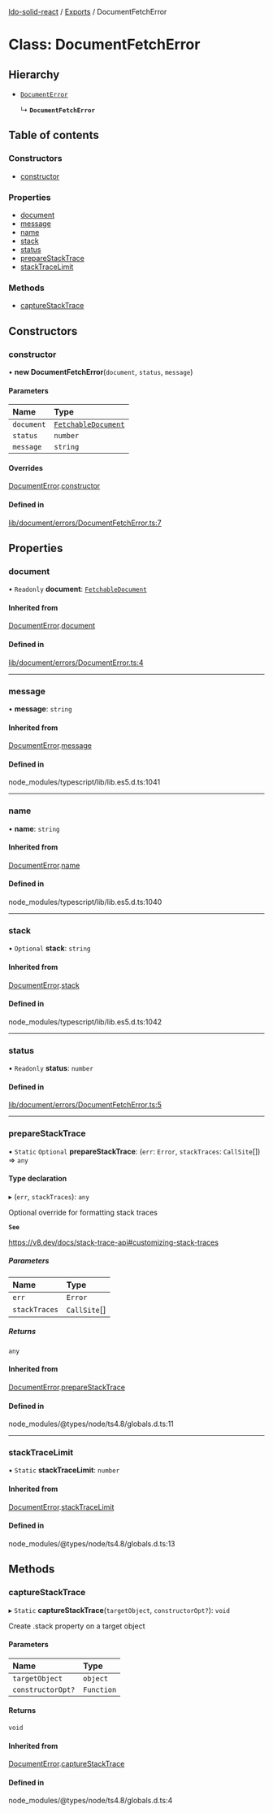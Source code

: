 [ldo-solid-react](../README.md) / [Exports](../modules.md) / DocumentFetchError

# Class: DocumentFetchError

## Hierarchy

- [`DocumentError`](DocumentError.md)

  ↳ **`DocumentFetchError`**

## Table of contents

### Constructors

- [constructor](DocumentFetchError.md#constructor)

### Properties

- [document](DocumentFetchError.md#document)
- [message](DocumentFetchError.md#message)
- [name](DocumentFetchError.md#name)
- [stack](DocumentFetchError.md#stack)
- [status](DocumentFetchError.md#status)
- [prepareStackTrace](DocumentFetchError.md#preparestacktrace)
- [stackTraceLimit](DocumentFetchError.md#stacktracelimit)

### Methods

- [captureStackTrace](DocumentFetchError.md#capturestacktrace)

## Constructors

### constructor

• **new DocumentFetchError**(`document`, `status`, `message`)

#### Parameters

| Name | Type |
| :------ | :------ |
| `document` | [`FetchableDocument`](FetchableDocument.md) |
| `status` | `number` |
| `message` | `string` |

#### Overrides

[DocumentError](DocumentError.md).[constructor](DocumentError.md#constructor)

#### Defined in

[lib/document/errors/DocumentFetchError.ts:7](https://github.com/o-development/ldo-solid-react/blob/04d2e11/lib/document/errors/DocumentFetchError.ts#L7)

## Properties

### document

• `Readonly` **document**: [`FetchableDocument`](FetchableDocument.md)

#### Inherited from

[DocumentError](DocumentError.md).[document](DocumentError.md#document)

#### Defined in

[lib/document/errors/DocumentError.ts:4](https://github.com/o-development/ldo-solid-react/blob/04d2e11/lib/document/errors/DocumentError.ts#L4)

___

### message

• **message**: `string`

#### Inherited from

[DocumentError](DocumentError.md).[message](DocumentError.md#message)

#### Defined in

node_modules/typescript/lib/lib.es5.d.ts:1041

___

### name

• **name**: `string`

#### Inherited from

[DocumentError](DocumentError.md).[name](DocumentError.md#name)

#### Defined in

node_modules/typescript/lib/lib.es5.d.ts:1040

___

### stack

• `Optional` **stack**: `string`

#### Inherited from

[DocumentError](DocumentError.md).[stack](DocumentError.md#stack)

#### Defined in

node_modules/typescript/lib/lib.es5.d.ts:1042

___

### status

• `Readonly` **status**: `number`

#### Defined in

[lib/document/errors/DocumentFetchError.ts:5](https://github.com/o-development/ldo-solid-react/blob/04d2e11/lib/document/errors/DocumentFetchError.ts#L5)

___

### prepareStackTrace

▪ `Static` `Optional` **prepareStackTrace**: (`err`: `Error`, `stackTraces`: `CallSite`[]) => `any`

#### Type declaration

▸ (`err`, `stackTraces`): `any`

Optional override for formatting stack traces

**`See`**

https://v8.dev/docs/stack-trace-api#customizing-stack-traces

##### Parameters

| Name | Type |
| :------ | :------ |
| `err` | `Error` |
| `stackTraces` | `CallSite`[] |

##### Returns

`any`

#### Inherited from

[DocumentError](DocumentError.md).[prepareStackTrace](DocumentError.md#preparestacktrace)

#### Defined in

node_modules/@types/node/ts4.8/globals.d.ts:11

___

### stackTraceLimit

▪ `Static` **stackTraceLimit**: `number`

#### Inherited from

[DocumentError](DocumentError.md).[stackTraceLimit](DocumentError.md#stacktracelimit)

#### Defined in

node_modules/@types/node/ts4.8/globals.d.ts:13

## Methods

### captureStackTrace

▸ `Static` **captureStackTrace**(`targetObject`, `constructorOpt?`): `void`

Create .stack property on a target object

#### Parameters

| Name | Type |
| :------ | :------ |
| `targetObject` | `object` |
| `constructorOpt?` | `Function` |

#### Returns

`void`

#### Inherited from

[DocumentError](DocumentError.md).[captureStackTrace](DocumentError.md#capturestacktrace)

#### Defined in

node_modules/@types/node/ts4.8/globals.d.ts:4
